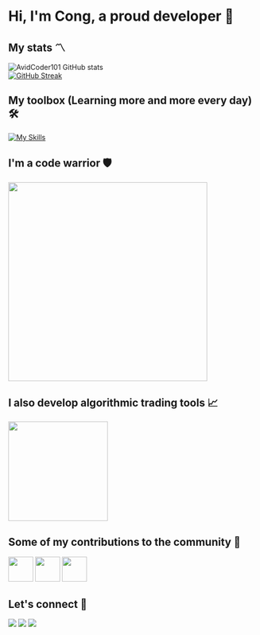 # Hi, I'm Cong, a proud developer :wave:
## My stats :part_alternation_mark:
![AvidCoder101 GitHub stats](https://github-readme-stats.vercel.app/api?username=NooberCong&show_icons=true&theme=dark)
<br>
[![GitHub Streak](https://github-readme-streak-stats.herokuapp.com/?user=NooberCong&theme=dark)](https://git.io/streak-stats)
## My toolbox (Learning more and more every day) :hammer_and_wrench:
[![My Skills](https://skillicons.dev/icons?i=cs,java,dart,js,ts,go,py,solidity,dotnet,nodejs,spring,django,react,redux,flutter,postgres,mongodb,redis,rabbitmq,azure,firebase,aws,docker)](https://skillicons.dev)
## I'm a code warrior :shield:
[<img src= "https://www.codewars.com/users/NooberCong/badges/large" width= "400"/>](https://www.codewars.com/users/NooberCong)
## I also develop algorithmic trading tools :chart_with_upwards_trend:
[<img src= "https://c.mql5.com/avatar/2023/7/64c24d56-2cf0_big.png" width= "200"/>](https://www.mql5.com/en/users/noobercong)
## Some of my contributions to the community :medal_sports:
[<img src= "https://lh3.googleusercontent.com/nzWi3WmYgS3HARszP2muKxgRSarz5542kkgMkOyuIGKKmJiLn7ej9pd-BaAmu-wUen1Yz8MgzOUld5oTcGenCUpV2w=w128-h128-e365-rj-sc0x00ffffff" width= "50"/>](https://chrome.google.com/webstore/detail/coursera-auto-grade/dhilaplakgolmkllgaoiodmfcbmidalf)
[<img src= "https://lh3.googleusercontent.com/uTguMYS33JMvdhvJuvjHRBfZoauJjoJFhcPkStHsuu4hUNv67fsJrUYvuuriyOrj2oc9EWFgZyTH_obYFr7wVcEI3w=w128-h128-e365-rj-sc0x00ffffff" width= "50"/>](https://chrome.google.com/webstore/detail/edunext-auto-star/ndihnkpljccejlopfngigdlnfmfgpmfk)
[<img src= "https://api.nuget.org/v3-flatcontainer/noobercong.dynamicinclude/1.1.1/icon" width= "50"/>](https://www.nuget.org/packages/NooberCong.DynamicInclude/)
## Let's connect :handshake:	
<a href="https://www.linkedin.com/in/nguy%E1%BB%85n-th%C3%A0nh-c%C3%B4ng-20a7a9174/"><img src="https://img.shields.io/badge/-Nguyen%20Thanh%20Cong-0077B5?style=flat&logo=Linkedin&logoColor=white"/></a>
<a href="https://www.facebook.com/toseetheworldistolive/"><img src="https://img.shields.io/badge/-Nguyen%20Thanh%20Cong-1877F2?style=flat&logo=Facebook&logoColor=white"/></a>
<a href="mailto:noobercong@gmail.com"><img src="https://img.shields.io/badge/-noobercong@gmail.com-D14836?style=flat&logo=Gmail&logoColor=white"/></a>
